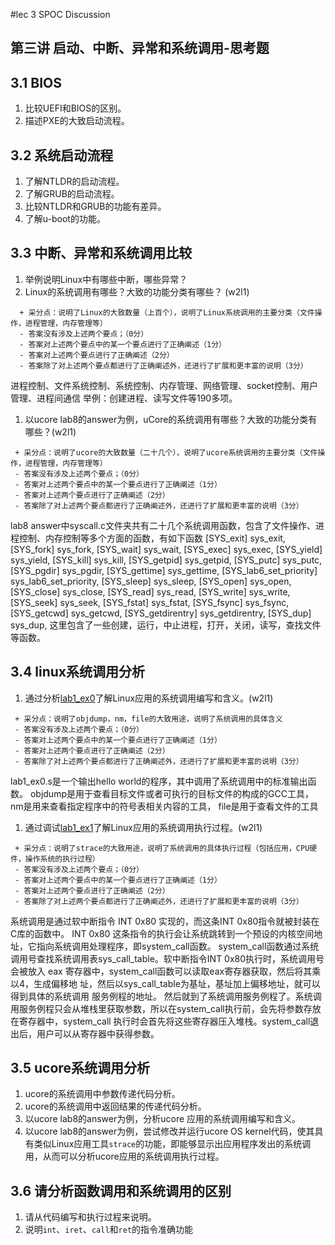 #lec 3 SPOC Discussion

## 第三讲 启动、中断、异常和系统调用-思考题

## 3.1 BIOS
 1. 比较UEFI和BIOS的区别。
 1. 描述PXE的大致启动流程。

## 3.2 系统启动流程
 1. 了解NTLDR的启动流程。
 1. 了解GRUB的启动流程。
 1. 比较NTLDR和GRUB的功能有差异。
 1. 了解u-boot的功能。

## 3.3 中断、异常和系统调用比较
 1. 举例说明Linux中有哪些中断，哪些异常？
 1. Linux的系统调用有哪些？大致的功能分类有哪些？  (w2l1)

```
  + 采分点：说明了Linux的大致数量（上百个），说明了Linux系统调用的主要分类（文件操作，进程管理，内存管理等）
  - 答案没有涉及上述两个要点；（0分）
  - 答案对上述两个要点中的某一个要点进行了正确阐述（1分）
  - 答案对上述两个要点进行了正确阐述（2分）
  - 答案除了对上述两个要点都进行了正确阐述外，还进行了扩展和更丰富的说明（3分）
 ```
 进程控制、文件系统控制、系统控制、内存管理、网络管理、socket控制、用户管理、进程间通信
 举例：创建进程、读写文件等190多项。
 
 1. 以ucore lab8的answer为例，uCore的系统调用有哪些？大致的功能分类有哪些？(w2l1)
 
 ```
  + 采分点：说明了ucore的大致数量（二十几个），说明了ucore系统调用的主要分类（文件操作，进程管理，内存管理等）
  - 答案没有涉及上述两个要点；（0分）
  - 答案对上述两个要点中的某一个要点进行了正确阐述（1分）
  - 答案对上述两个要点进行了正确阐述（2分）
  - 答案除了对上述两个要点都进行了正确阐述外，还进行了扩展和更丰富的说明（3分）
 ```
 
 lab8 answer中syscall.c文件夹共有二十几个系统调用函数，包含了文件操作、进程控制、内存控制等多个方面的函数，有如下函数
 [SYS_exit]              sys_exit,
 [SYS_fork]              sys_fork,
 [SYS_wait]              sys_wait,
 [SYS_exec]              sys_exec,
 [SYS_yield]             sys_yield,
 [SYS_kill]              sys_kill,
 [SYS_getpid]            sys_getpid,
 [SYS_putc]              sys_putc,
 [SYS_pgdir]             sys_pgdir,
 [SYS_gettime]           sys_gettime,
 [SYS_lab6_set_priority] sys_lab6_set_priority,
 [SYS_sleep]             sys_sleep,
 [SYS_open]              sys_open,
 [SYS_close]             sys_close,
 [SYS_read]              sys_read,
 [SYS_write]             sys_write,
 [SYS_seek]              sys_seek,
 [SYS_fstat]             sys_fstat,
 [SYS_fsync]             sys_fsync,
 [SYS_getcwd]            sys_getcwd,
 [SYS_getdirentry]       sys_getdirentry,
 [SYS_dup]               sys_dup,
 这里包含了一些创建，运行，中止进程，打开，关闭，读写，查找文件等函数。

 
## 3.4 linux系统调用分析
 1. 通过分析[lab1_ex0]( )了解Linux应用的系统调用编写和含义。(w2l1)
 

 ```
  + 采分点：说明了objdump，nm，file的大致用途，说明了系统调用的具体含义
  - 答案没有涉及上述两个要点；（0分）
  - 答案对上述两个要点中的某一个要点进行了正确阐述（1分）
  - 答案对上述两个要点进行了正确阐述（2分）
  - 答案除了对上述两个要点都进行了正确阐述外，还进行了扩展和更丰富的说明（3分）
 
 ```
 lab1_ex0.s是一个输出hello world的程序，其中调用了系统调用中的标准输出函数。
 objdump是用于查看目标文件或者可执行的目标文件的构成的GCC工具，
 nm是用来查看指定程序中的符号表相关内容的工具，
 file是用于查看文件的工具
 
 1. 通过调试[lab1_ex1](https://github.com/chyyuu/ucore_lab/blob/master/related_info/lab1/lab1-ex1.md)了解Linux应用的系统调用执行过程。(w2l1)
 

 ```
  + 采分点：说明了strace的大致用途，说明了系统调用的具体执行过程（包括应用，CPU硬件，操作系统的执行过程）
  - 答案没有涉及上述两个要点；（0分）
  - 答案对上述两个要点中的某一个要点进行了正确阐述（1分）
  - 答案对上述两个要点进行了正确阐述（2分）
  - 答案除了对上述两个要点都进行了正确阐述外，还进行了扩展和更丰富的说明（3分）
 ```
 
系统调用是通过软中断指令 INT 0x80 实现的，而这条INT 0x80指令就被封装在C库的函数中。
INT 0x80 这条指令的执行会让系统跳转到一个预设的内核空间地址，它指向系统调用处理程序，即system_call函数。
system_call函数通过系统调用号查找系统调用表sys_call_table。软中断指令INT 0x80执行时，系统调用号会被放入 eax 
寄存器中，system_call函数可以读取eax寄存器获取，然后将其乘以4，生成偏移地
址，然后以sys_call_table为基址，基址加上偏移地址，就可以得到具体的系统调用
服务例程的地址。
然后就到了系统调用服务例程了。系统调用服务例程只会从堆栈里获取参数，所以在system_call执行前，会先将参数存放在寄存器中，system_call
执行时会首先将这些寄存器压入堆栈。system_call退出后，用户可以从寄存器中获得参数。
 
## 3.5 ucore系统调用分析
 1. ucore的系统调用中参数传递代码分析。
 1. ucore的系统调用中返回结果的传递代码分析。
 1. 以ucore lab8的answer为例，分析ucore 应用的系统调用编写和含义。
 1. 以ucore lab8的answer为例，尝试修改并运行ucore OS kernel代码，使其具有类似Linux应用工具`strace`的功能，即能够显示出应用程序发出的系统调用，从而可以分析ucore应用的系统调用执行过程。
 
## 3.6 请分析函数调用和系统调用的区别
 1. 请从代码编写和执行过程来说明。
   1. 说明`int`、`iret`、`call`和`ret`的指令准确功能
 
